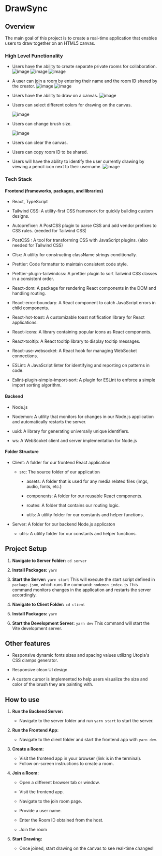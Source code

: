 # DrawSync

## Overview

The main goal of this project is to create a real-time application that enables users to draw together on an HTML5 canvas.

### High Level Functionality

- Users have the ability to create separate private rooms for collaboration.
![image](https://github.com/marcelino-abou-haidar/anexya-drawsync/assets/54931609/22554453-180e-4354-9316-b1cb393171dc)
![image](https://github.com/marcelino-abou-haidar/anexya-drawsync/assets/54931609/62fb5d77-c641-4476-b251-d2465ff96849)
![image](https://github.com/marcelino-abou-haidar/anexya-drawsync/assets/54931609/7ba47fff-0f2b-416c-8b61-269112e33f4b)

- A user can join a room by entering their name and the room ID shared by the creator.
![image](https://github.com/marcelino-abou-haidar/anexya-drawsync/assets/54931609/4f96b77e-edc7-45ff-a4b7-428a60f0127b)
![image](https://github.com/marcelino-abou-haidar/anexya-drawsync/assets/54931609/36f6e9ba-10bc-4aa9-827a-5e6a54b9ac01)

- Users have the ability to draw on a canvas.
  ![image](https://github.com/marcelino-abou-haidar/anexya-drawsync/assets/54931609/85d738d6-0d66-4efb-b260-dfd594da1a3b)

- Users can select different colors for drawing on the canvas.
  
  ![image](https://github.com/marcelino-abou-haidar/anexya-drawsync/assets/54931609/25138690-dcda-4b58-b4d4-f68764866bda)

- Users can change brush size.

  ![image](https://github.com/marcelino-abou-haidar/anexya-drawsync/assets/54931609/ebaa4ebf-ee4a-45d1-822d-33abf214b914)

- Users can clear the canvas.

- Users can copy room ID to be shared.

- Users will have the ability to identify the user currently drawing by viewing a pencil icon next to their username.
![image](https://github.com/marcelino-abou-haidar/anexya-drawsync/assets/54931609/bdc57a73-a3b2-4f31-829c-8fdd98c4e1db)
  

### Tech Stack

#### Frontend (frameworks, packages, and libraries)

- React, TypeScript

- Tailwind CSS: A utility-first CSS framework for quickly building custom designs.

- Autoprefixer: A PostCSS plugin to parse CSS and add vendor prefixes to CSS rules. (needed for Tailwind CSS)

- PostCSS : A tool for transforming CSS with JavaScript plugins. (also needed for Tailwind CSS)

- Clsx: A utility for constructing className strings conditionally.

- Prettier: Code formatter to maintain consistent code style.

- Prettier-plugin-tailwindcss: A prettier plugin to sort Tailwind CSS classes in a consistent order.

- React-dom: A package for rendering React components in the DOM and handling routing.

- React-error-boundary: A React component to catch JavaScript errors in child components.

- React-hot-toast: A customizable toast notification library for React applications.

- React-icons: A library containing popular icons as React components.

- React-tooltip: A React tooltip library to display tooltip messages.

- React-use-websocket: A React hook for managing WebSocket connections.

- ESLint: A JavaScript linter for identifying and reporting on patterns in code.

- Eslint-plugin-simple-import-sort: A plugin for ESLint to enforce a simple import sorting algorithm.

#### Backend

- Node.js

- Nodemon: A utility that monitors for changes in our Node.js application and automatically restarts the server.

- uuid: A library for generating universally unique identifiers.

- ws: A WebScoket client and server implementation for Node.js
  
  

#### Folder Structure

- Client: A folder for our frontend React application
  
  - src: The source folder of our application
    
    - assets: A folder that is used for any media related files (imgs, audio, fonts, etc.)
    
    - components: A folder for our reusable React components.
    
    - routes: A folder that contains our routing logic.
    
    - utils: A utility folder for our constants and helper functions.

- Server: A folder for our backend Node.js applicaton
  
  - utils: A utility folder for our constants and helper functions.
    
    

## Project Setup

1. **Navigate to Server Folder:** `cd server`

2. **Install Packages:** `yarn`

3. **Start the Server:** `yarn start`
   This will execute the start script defined in `package.json`, which runs the command:
   `nodemon index.js` This command monitors changes in the application and restarts the server accordingly.

4. **Navigate to Client Folder:** `cd client`

5. **Install Packages:** `yarn`

6. **Start the Development Server:** `yarn dev`
   This command will start the Vite development server.
   
   

## Other features

- Responsive dynamic fonts sizes and spacing values utilizng Utopia's CSS clamps generator.

- Responsive clean UI design.

- A custom cursor is implemented to help users visualize the size and color of the brush they are painting with.
  
  

## How to use

1. **Run the Backend Server:**
   
   * Navigate to the server folder and run `yarn start` to start the server.

2. **Run the Frontend App:**
   
   * Navigate to the client folder and start the frontend app with `yarn dev`.

3. **Create a Room:**
   
   * Visit the frontend app in your browser (link is in the terminal).
   * Follow on-screen instructions to create a room.

4. **Join a Room:**
   
   * Open a different browser tab or window.
   
   * Visit the frontend app.
   
   * Navigate to the join room page.
   
   * Provide a user name.
   
   * Enter the Room ID obtained from the host.
   
   * Join the room

5. **Start Drawing:**
   
   * Once joined, start drawing on the canvas to see real-time changes!
